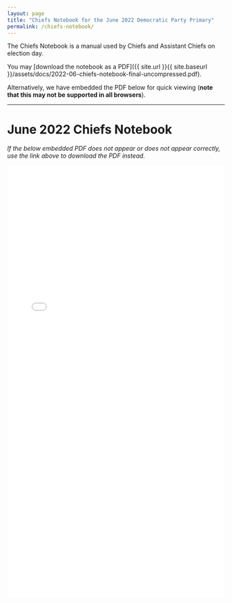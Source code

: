 ```yaml
---
layout: page
title: "Chiefs Notebook for the June 2022 Democratic Party Primary"
permalink: /chiefs-notebook/
---
```


The Chiefs Notebook is a manual used by Chiefs and Assistant Chiefs on election day.

You may [download the notebook as a PDF]({{ site.url }}{{ site.baseurl }}/assets/docs/2022-06-chiefs-notebook-final-uncompressed.pdf).

Alternatively, we have embedded the PDF below for quick viewing (**note that this may not be supported in all browsers**).

---

# June 2022 Chiefs Notebook

*If the below embedded PDF does not appear or does not appear correctly, use the link above to download the PDF instead.*

<embed src="{{ site.url }}{{ site.baseurl }}/assets/docs/2022-06-chiefs-notebook-final-uncompressed.pdf" type="application/pdf" width="100%" height="1000px" />